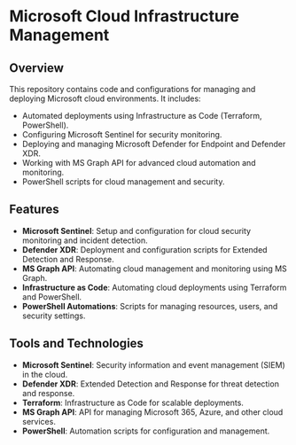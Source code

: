 # Microsoft Cloud Infrastructure Management

## Overview
This repository contains code and configurations for managing and deploying Microsoft cloud environments. It includes:

- Automated deployments using Infrastructure as Code (Terraform, PowerShell).
- Configuring Microsoft Sentinel for security monitoring.
- Deploying and managing Microsoft Defender for Endpoint and Defender XDR.
- Working with MS Graph API for advanced cloud automation and monitoring.
- PowerShell scripts for cloud management and security.

## Features
- **Microsoft Sentinel**: Setup and configuration for cloud security monitoring and incident detection.
- **Defender XDR**: Deployment and configuration scripts for Extended Detection and Response.
- **MS Graph API**: Automating cloud management and monitoring using MS Graph.
- **Infrastructure as Code**: Automating cloud deployments using Terraform and PowerShell.
- **PowerShell Automations**: Scripts for managing resources, users, and security settings.

## Tools and Technologies
- **Microsoft Sentinel**: Security information and event management (SIEM) in the cloud.
- **Defender XDR**: Extended Detection and Response for threat detection and response.
- **Terraform**: Infrastructure as Code for scalable deployments.
- **MS Graph API**: API for managing Microsoft 365, Azure, and other cloud services.
- **PowerShell**: Automation scripts for configuration and management.

